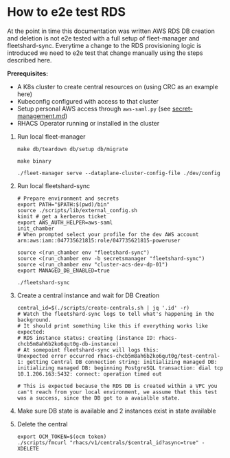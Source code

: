 # How to e2e test RDS

At the point in time this documentation was written AWS RDS DB creation and deletion is not e2e tested with a full setup of fleet-manager and fleetshard-sync. Everytime a change to the RDS provisioning logic is introduced we need to e2e test that change manually using the steps described here.

**Prerequisites:**

- A K8s cluster to create central resources on (using CRC as an example here)
- Kubeconfig configured with access to that cluster
- Setup personal AWS access through `aws-saml.py` (see [secret-management.md](./secret-management.md))
- RHACS Operator running or installed in the cluster

1. Run local fleet-manager

    ```
    make db/teardown db/setup db/migrate

    make binary

    ./fleet-manager serve --dataplane-cluster-config-file ./dev/config
    ```

1. Run local fleetshard-sync

    ```
    # Prepare environment and secrets
    export PATH="$PATH:$(pwd)/bin"
    source ./scripts/lib/external_config.sh
    kinit # get a kerberos ticket
    export AWS_AUTH_HELPER=aws-saml
    init_chamber
    # When prompted select your profile for the dev AWS account arn:aws:iam::047735621815:role/047735621815-poweruser

    source <(run_chamber env "fleetshard-sync")
    source <(run_chamber env -b secretsmanager "fleetshard-sync")
    source <(run_chamber env "cluster-acs-dev-dp-01")
    export MANAGED_DB_ENABLED=true

    ./fleetshard-sync

    ```

1. Create a central instance and wait for DB Creation

    ```
    central_id=$(./scripts/create-centrals.sh | jq '.id' -r)
    # Watch the fleetshard-sync logs to tell what's happening in the background.
    # It should print something like this if everything works like expected:
    # RDS instance status: creating (instance ID: rhacs-chcb5m8ah6b2ko6qut0g-db-instance)
    # At somepoint fleetshard-sync will logs this:
    Unexpected error occurred rhacs-chcb5m8ah6b2ko6qut0g/test-central-1: getting Central DB connection string: initializing managed DB: initializing managed DB: beginning PostgreSQL transaction: dial tcp 10.1.206.163:5432: connect: operation timed out

    # This is expected because the RDS DB is created within a VPC you can't reach from your local environment, we assume that this test was a success, since the DB got to a avaialble state.
    ```

1. Make sure DB state is available and 2 instances exist in state available
1. Delete the central

    ```
    export OCM_TOKEN=$(ocm token)
    ./scripts/fmcurl "rhacs/v1/centrals/$central_id?async=true" -XDELETE  
    ```
